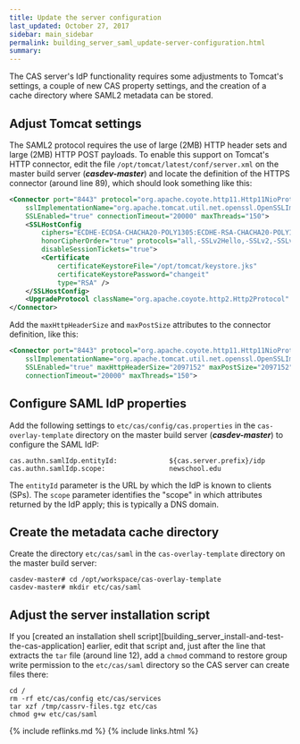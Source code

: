 ```yaml
---
title: Update the server configuration
last_updated: October 27, 2017
sidebar: main_sidebar
permalink: building_server_saml_update-server-configuration.html
summary:
---
```


The CAS server's IdP functionality requires some adjustments to Tomcat's settings, a couple of new CAS property settings, and the creation of a cache directory where SAML2 metadata can be stored.

## Adjust Tomcat settings

The SAML2 protocol requires the use of large (2MB) HTTP header sets and large (2MB) HTTP POST payloads. To enable this support on Tomcat's HTTP connector, edit the file `/opt/tomcat/latest/conf/server.xml` on the master build server (***casdev-master***) and locate the definition of the HTTPS connector (around line 89), which should look something like this:

```xml
<Connector port="8443" protocol="org.apache.coyote.http11.Http11NioProtocol"
    sslImplementationName="org.apache.tomcat.util.net.openssl.OpenSSLImplementation"
    SSLEnabled="true" connectionTimeout="20000" maxThreads="150">
    <SSLHostConfig
        ciphers="ECDHE-ECDSA-CHACHA20-POLY1305:ECDHE-RSA-CHACHA20-POLY1305:ECDHE-ECDSA-AES128-GCM-SHA256:ECDHE-RSA-AES128-GCM-SHA256:ECDHE-ECDSA-AES256-GCM-SHA384:ECDHE-RSA-AES256-GCM-SHA384:DHE-RSA-AES128-GCM-SHA256:DHE-RSA-AES256-GCM-SHA384:ECDHE-ECDSA-AES128-SHA256:ECDHE-RSA-AES128-SHA256:ECDHE-ECDSA-AES128-SHA:ECDHE-RSA-AES256-SHA384:ECDHE-RSA-AES128-SHA:ECDHE-ECDSA-AES256-SHA384:ECDHE-ECDSA-AES256-SHA:ECDHE-RSA-AES256-SHA:DHE-RSA-AES128-SHA256:DHE-RSA-AES128-SHA:DHE-RSA-AES256-SHA256:DHE-RSA-AES256-SHA:ECDHE-ECDSA-DES-CBC3-SHA:ECDHE-RSA-DES-CBC3-SHA:EDH-RSA-DES-CBC3-SHA:AES128-GCM-SHA256:AES256-GCM-SHA384:AES128-SHA256:AES256-SHA256:AES128-SHA:AES256-SHA:DES-CBC3-SHA:!DSS"
        honorCipherOrder="true" protocols="all,-SSLv2Hello,-SSLv2,-SSLv3"
        disableSessionTickets="true">
        <Certificate
            certificateKeystoreFile="/opt/tomcat/keystore.jks"
            certificateKeystorePassword="changeit"
            type="RSA" />
    </SSLHostConfig>
    <UpgradeProtocol className="org.apache.coyote.http2.Http2Protocol" />
</Connector>
```

Add the `maxHttpHeaderSize` and `maxPostSize` attributes to the connector definition, like this:

```xml
<Connector port="8443" protocol="org.apache.coyote.http11.Http11NioProtocol"
    sslImplementationName="org.apache.tomcat.util.net.openssl.OpenSSLImplementation"
    SSLEnabled="true" maxHttpHeaderSize="2097152" maxPostSize="2097152"
    connectionTimeout="20000" maxThreads="150">
```

## Configure SAML IdP properties

Add the following settings to `etc/cas/config/cas.properties` in the `cas-overlay-template` directory on the master build server (***casdev-master***) to configure the SAML IdP:

```properties
cas.authn.samlIdp.entityId:             ${cas.server.prefix}/idp
cas.authn.samlIdp.scope:                newschool.edu
```

The `entityId` parameter is the URL by which the IdP is known to clients (SPs). The `scope` parameter identifies the "scope" in which attributes returned by the IdP apply; this is typically a DNS domain.

## Create the metadata cache directory

Create the directory `etc/cas/saml` in the `cas-overlay-template` directory on the master build server:

```console
casdev-master# cd /opt/workspace/cas-overlay-template
casdev-master# mkdir etc/cas/saml
```

## Adjust the server installation script

If you [created an installation shell script][building_server_install-and-test-the-cas-application] earlier, edit that script and, just after the line that extracts the `tar` file (around line 12), add a `chmod` command to restore group write permission to the `etc/cas/saml` directory so the CAS server can create files there:

```shell
cd /
rm -rf etc/cas/config etc/cas/services
tar xzf /tmp/cassrv-files.tgz etc/cas
chmod g+w etc/cas/saml
```

{% include reflinks.md %}
{% include links.html %}
